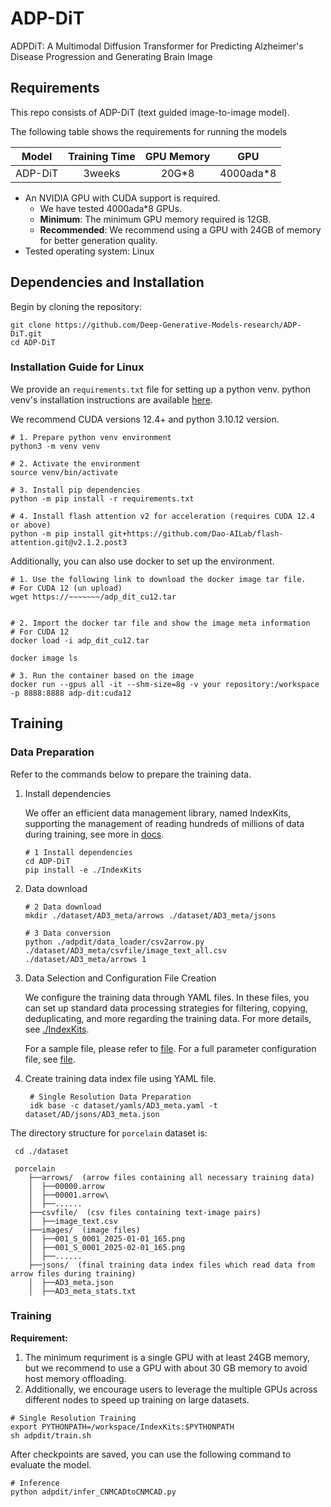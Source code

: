 # ADP-DiT 

ADPDiT: A Multimodal Diffusion Transformer for Predicting Alzheimer's Disease Progression and Generating Brain Image


## Requirements

This repo consists of ADP-DiT (text guided image-to-image model).

The following table shows the requirements for running the models

|          Model          |      Training Time      |   GPU  Memory   |       GPU       |
|:-----------------------:|:-----------------------:|:---------------:|:---------------:|
|         ADP-DiT         |          3weeks         |       20G*8    |    4000ada*8    |

* An NVIDIA GPU with CUDA support is required. 
  * We have tested 4000ada*8 GPUs.
  * **Minimum**: The minimum GPU memory required is 12GB.
  * **Recommended**: We recommend using a GPU with 24GB of memory for better generation quality.
* Tested operating system: Linux

## Dependencies and Installation

Begin by cloning the repository:
```shell
git clone https://github.com/Deep-Generative-Models-research/ADP-DiT.git
cd ADP-DiT
```

### Installation Guide for Linux

We provide an `requirements.txt` file for setting up a python venv.
python venv's installation instructions are available [here](https://docs.python.org/ko/3.10/library/venv.html).

We recommend CUDA versions 12.4+ and python 3.10.12 version.

```shell
# 1. Prepare python venv environment
python3 -m venv venv

# 2. Activate the environment
source venv/bin/activate

# 3. Install pip dependencies
python -m pip install -r requirements.txt

# 4. Install flash attention v2 for acceleration (requires CUDA 12.4 or above)
python -m pip install git+https://github.com/Dao-AILab/flash-attention.git@v2.1.2.post3
```

Additionally, you can also use docker to set up the environment.
```shell
# 1. Use the following link to download the docker image tar file.
# For CUDA 12 (un upload)
wget https://~~~~~~~/adp_dit_cu12.tar


# 2. Import the docker tar file and show the image meta information
# For CUDA 12
docker load -i adp_dit_cu12.tar

docker image ls

# 3. Run the container based on the image
docker run --gpus all -it --shm-size=8g -v your repository:/workspace -p 8888:8888 adp-dit:cuda12
```

## Training

### Data Preparation

  Refer to the commands below to prepare the training data. 
  
  1. Install dependencies
  
      We offer an efficient data management library, named IndexKits, supporting the management of reading hundreds of millions of data during training, see more in [docs](./IndexKits/README.md).
      ```shell
      # 1 Install dependencies
      cd ADP-DiT
      pip install -e ./IndexKits
     ```
  2. Data download 
  
     ```shell
     # 2 Data download
     mkdir ./dataset/AD3_meta/arrows ./dataset/AD3_meta/jsons
     ```

     ```shell  
     # 3 Data conversion 
     python ./adpdit/data_loader/csv2arrow.py ./dataset/AD3_meta/csvfile/image_text_all.csv ./dataset/AD3_meta/arrows 1
     ```
  
  4. Data Selection and Configuration File Creation 
     
      We configure the training data through YAML files. In these files, you can set up standard data processing strategies for filtering, copying, deduplicating, and more regarding the training data. For more details, see [./IndexKits](IndexKits/docs/MakeDataset.md).
  
      For a sample file, please refer to [file](./dataset/yamls/porcelain.yaml). For a full parameter configuration file, see [file](./IndexKits/docs/MakeDataset.md).
  
     
  5. Create training data index file using YAML file.
    
     ```shell
      # Single Resolution Data Preparation
      idk base -c dataset/yamls/AD3_meta.yaml -t dataset/AD/jsons/AD3_meta.json
     
      ```
   
  The directory structure for `porcelain` dataset is:

  ```shell
   cd ./dataset
  
   porcelain
      ├──arrows/  (arrow files containing all necessary training data)
      │  ├──00000.arrow
      │  ├──00001.arrow\
      │  ├──......
      ├──csvfile/  (csv files containing text-image pairs)
      │  ├──image_text.csv
      ├──images/  (image files)
      │  ├──001_S_0001_2025-01-01_165.png
      │  ├──001_S_0001_2025-02-01_165.png
      │  ├──......
      ├──jsons/  (final training data index files which read data from arrow files during training)
      │  ├──AD3_meta.json
      │  ├──AD3_meta_stats.txt
   ```

### Training
  
  **Requirement:** 
  1. The minimum requriment is a single GPU with at least 24GB memory, but we recommend to use a GPU with about 30 GB memory to avoid host memory offloading. 
  2. Additionally, we encourage users to leverage the multiple GPUs across different nodes to speed up training on large datasets. 
  

  ```shell
  # Single Resolution Training
  export PYTHONPATH=/workspace/IndexKits:$PYTHONPATH
  sh adpdit/train.sh 

  ```

  After checkpoints are saved, you can use the following command to evaluate the model.
  ```shell
  # Inference
  python adpdit/infer_CNMCADtoCNMCAD.py

  ```
  
